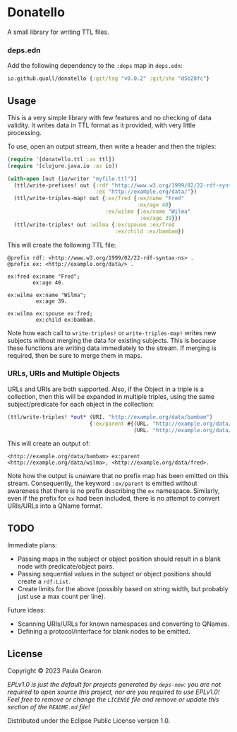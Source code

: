 # Donatello

A small library for writing TTL files.

### deps.edn
Add the following dependency to the `:deps` map in `deps.edn`:

```clojure
io.github.quoll/donatello {:git/tag "v0.0.2" :git/sha "d5b28fc"}
```

## Usage

This is a very simple library with few features and no checking of data validity.
It writes data in TTL format as it provided, with very little processing.

To use, open an output stream, then write a header and then the triples:

```clojure
(require '[donatello.ttl :as ttl])
(require '[clojure.java.io :as io])

(with-open [out (io/writer "myfile.ttl")]
  (ttl/write-prefixes! out {:rdf "http://www.w3.org/1999/02/22-rdf-syntax-ns#"
                            :ex "http://example.org/data/"})
  (ttl/write-triples-map! out {:ex/fred {:ex/name "Fred"
                                         :ex/age 40}
                               :ex/wilma {:ex/name "Wilma"
                                          :ex/age 39}})
  (ttl/write-triples! out :wilma {:ex/spouse :ex/fred
                                  :ex/child :ex/bambam})
```

This will create the following TTL file:
```ttl
@prefix rdf: <http://www.w3.org/1999/02/22-rdf-syntax-ns> .
@prefix ex: <http://example.org/data/> .

ex:fred ex:name "Fred";
        ex:age 40.

ex:wilma ex:name "Wilma";
         ex:age 39.

ex:wilma ex:spouse ex:fred;
         ex:child ex:bambam.
```

Note how each call to `write-triples!` or `write-triples-map!` writes new subjects without
merging the data for existing subjects. This is because these functions are writing
data immediately to the stream. If merging is required, then be sure to merge them in maps.

### URLs, URIs and Multiple Objects
URLs and URIs are both supported. Also, if the Object in a triple is a collection, then
this will be expanded in multiple triples, using the same subject/predicate for each
object in the collection:

```clojure
(ttl/write-triples! *out* (URI. "http://example.org/data/bambam")
                          {:ex/parent #{(URL. "http://example.org/data/wilma")
                                        (URL. "http://example.org/data/fred")}})
```

This will create an output of:
```ttl
<http://example.org/data/bambam> ex:parent <http://example.org/data/wilma>, <http://example.org/data/fred>.
```

Note how the output is unaware that no prefix map has been emitted on this stream.
Consequently, the keyword `:ex/parent` is emitted without awareness that there is
no prefix describing the `ex` namespace. Similarly, even if the prefix for `ex` had
been included, there is no attempt to convert URIs/URLs into a QName format.

## TODO
Immediate plans:
- Passing maps in the subject or object position should result in a blank node with predicate/object pairs.
- Passing sequential values in the subject or object positions should create a `rdf:List`.
- Create limits for the above (possibly based on string width, but probably just use a max count per line).

Future ideas:
- Scanning URIs/URLs for known namespaces and converting to QNames.
- Defining a protocol/interface for blank nodes to be emitted.

## License

Copyright © 2023 Paula Gearon

_EPLv1.0 is just the default for projects generated by `deps-new`: you are not_
_required to open source this project, nor are you required to use EPLv1.0!_
_Feel free to remove or change the `LICENSE` file and remove or update this_
_section of the `README.md` file!_

Distributed under the Eclipse Public License version 1.0.
